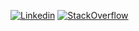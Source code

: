 [![Linkedin](https://img.shields.io/badge/LinkedIn-0077B5?style=for-the-badge&logo=linkedin&logoColor=white)](https://www.linkedin.com/in/simon-kocurek)
[![StackOverflow](https://img.shields.io/badge/Stack_Overflow-FE7A16?style=for-the-badge&logo=stack-overflow&logoColor=white)](https://stackoverflow.com/users/5521670/%c5%a0imon-koc%c3%barek)
